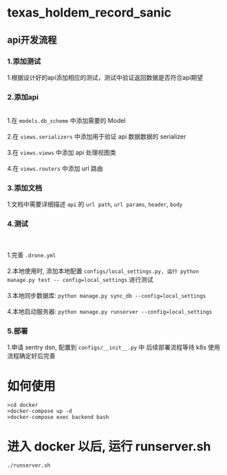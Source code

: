 # texas_holdem_record_sanic

## api开发流程
### 1.添加测试
  
  1.根据设计好的api添加相应的测试，测试中验证返回数据是否符合api期望
  
### 2.添加api
  <br>1.在 `models.db_scheme` 中添加需要的 Model</br>
  <br>2.在 `views.serializers` 中添加用于验证 api 数据数据的 serializer</br>
  <br>3.在 `views.views` 中添加 api 处理视图类</br>
  <br>4.在 `views.routers` 中添加 url 路由</br>
### 3.添加文档
  1.文档中需要详细描述 `api` 的 `url path`, `url params`, `header`, `body`
### 4.测试
  <br><br>1.完善 `.drone.yml`</br>
  <br>2.本地使用时, 添加本地配置 `configs/local_settings.py, 运行 python manage.py test --
    config=local_settings` 进行测试</br>
  <br>3.本地同步数据库: `python manage.py sync_db --config=local_settings`</br>
  <br>4.本地启动服务器: `python manage.py runserver --config=local_settings`</br>
### 5.部署
  1.申请 sentry dsn, 配置到 `configs/__init__.py` 中
    后续部署流程等待 k8s 使用流程确定好后完善
# 如何使用

```
>cd docker
>docker-compose up -d
>docker-compose exec backend bash
```
# 进入 docker 以后, 运行 runserver.sh
```
./runserver.sh
```
